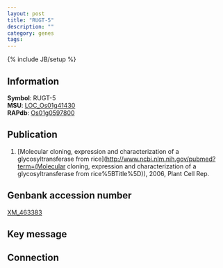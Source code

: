 ```yaml
---
layout: post
title: "RUGT-5"
description: ""
category: genes
tags: 
---
```

{% include JB/setup %}

## Information
__Symbol__: RUGT-5  
__MSU__: [LOC_Os01g41430](http://rice.plantbiology.msu.edu/cgi-bin/ORF_infopage.cgi?orf=LOC_Os01g41430)  
__RAPdb__: [Os01g0597800](http://rapdb.dna.affrc.go.jp/viewer/gbrowse_details/irgsp1?name=Os01g0597800)  

## Publication
1. [Molecular cloning, expression and characterization of a glycosyltransferase from rice](http://www.ncbi.nlm.nih.gov/pubmed?term=(Molecular cloning, expression and characterization of a glycosyltransferase from rice%5BTitle%5D)), 2006, Plant Cell Rep.

## Genbank accession number
[XM_463383](http://www.ncbi.nlm.nih.gov/nuccore/XM_463383)

## Key message

## Connection


